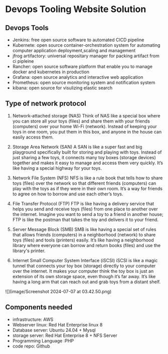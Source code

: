 # Devops Tooling Website Solution

## Devops Tools

- Jenkins: free open source software to automated CICD pipeline
- Kubernete: open source container-orchestration system for automating computer application deployment,scaling and management
- jfrog artifactory: universal repositary manager for packing artifact from ci  pipleine
- Rancher: open source software platform that enable you to manage docker and kubernetes in production
- Grafana: open source analytics and interactive web application
- Prometheus: open source monitoring system and notification system
- kibana: open source for visulizing elastic search 

## Type of network protocol
1. Network-attached storage (NAS)
Think of NAS like a special box where you can store all your toys (files) and share them with your friends (computers) over your home Wi-Fi (network). Instead of keeping your toys in one room, you put them in this box, and anyone in the house can easily access them.

2. Storage Area Network (SAN)
A SAN is like a super fast and big playground specifically built for storing and playing with toys. Instead of just sharing a few toys, it connects many toy boxes (storage devices) together and makes it easy to manage and access them very quickly. It’s like having a special highway for your toys.

3. Network File System (NFS)
NFS is like a rule book that tells how to share toys (files) over the network so that different friends (computers) can play with the toys as if they were in their own room. It’s a way for friends to agree on how to borrow and use each other’s toys.

4. File Transfer Protocol (FTP)
FTP is like having a delivery service that helps you send and receive toys (files) from one place to another over the internet. Imagine you want to send a toy to a friend in another house; FTP is like the postman that takes the toy and delivers it to your friend.

5. Server Message Block (SMB)
SMB is like having a special set of rules that allows friends (computers) in a neighborhood (network) to share toys (files) and tools (printers) easily. It’s like having a neighborhood library where everyone can borrow and return books (files) and use the library's printer.

6. Internet Small Computer System Interface (iSCSI)
iSCSI is like a magic tunnel that connects your toy box (storage) directly to your computer over the internet. It makes your computer think the toy box is just an extension of its own storage space, even though it’s far away. It’s like having a long arm that can reach out and grab toys from a distant shelf.

![](image/Screenshot 2024-07-07 at 03.42.50.png)

## Components needed

- infrastructure: AWS
- Webserver linux: Red Hat Enterprise linux 8
- Database server: Ubuntu 24.04 + Mysql
- storage server: Red Hat Enterprise 8 + NFS Server
- Programming Language :PHP
- code repo: Github


